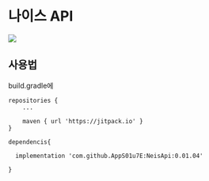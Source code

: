 # 나이스 API
[![](https://jitpack.io/v/AppS01u7E/NeisApi.svg)](https://jitpack.io/#AppS01u7E/NeisApi)


## 사용법
build.gradle에 

```**
repositories {
    ...
    
    maven { url 'https://jitpack.io' }
}

dependencis{

  implementation 'com.github.AppS01u7E:NeisApi:0.01.04'
  
}
